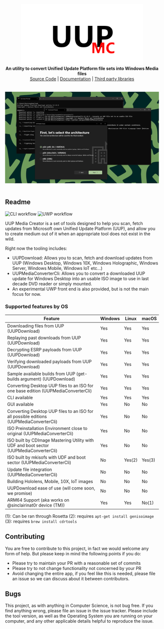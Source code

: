 <p align="center">
  <img src="Assets/logo.png" width="400"><br>
  <b>An utility to convert Unified Update Platform file sets into Windows Media files</b><br>
  <a href="./src">Source Code</a> |
  <a href="./docs">Documentation</a> |
  <a href="./thirdparty">Third party libraries</a>
  <br><br><br>
  <img src="Assets/screenshot.png"><br><br>
</p>

## Readme

![CLI workflow](https://github.com/gus33000/UUPMediaCreator/actions/workflows/ci.yml/badge.svg)
![UWP workflow](https://github.com/gus33000/UUPMediaCreator/actions/workflows/uwp.yml/badge.svg)

UUP Media Creator is a set of tools designed to help you scan, fetch updates from Microsoft own Unified Update Platform (UUP), and allow you to create medium out of it when an appropriate tool does not exist in the wild.

Right now the tooling includes:

- UUPDownload: Allows you to scan, fetch and download updates from UUP (Windows Desktop, Windows 10X, Windows Holographic, Windows Server, Windows Mobile, Windows IoT etc...)
- UUPMediaConverterCli: Allows you to convert a downloaded UUP update for Windows Desktop into an usable ISO image to use in last decade DVD reader or simply mounted.
- An experimental UWP front end is also provided, but is not the main focus for now.

### Supported features by OS

| Feature                                                                                  | Windows | Linux  | macOS  |
|------------------------------------------------------------------------------------------|---------|--------|--------|
| Downloading files from UUP (UUPDownload)                                                 | Yes     | Yes    | Yes    |
| Replaying past downloads from UUP (UUPDownload)                                          | Yes     | Yes    | Yes    |
| Decrypting ESRP payloads from UUP (UUPDownload)                                          | Yes     | Yes    | Yes    |
| Verifying downloaded payloads from UUP (UUPDownload)                                     | Yes     | Yes    | Yes    |
| Sample available builds from UUP (get-builds argument) (UUPDownload)                     | Yes     | Yes    | Yes    |
| Converting Desktop UUP files to an ISO for one base edition (UUPMediaConverterCli)       | Yes     | Yes    | Yes    |
| CLI available                                                                            | Yes     | Yes    | Yes    |
| GUI available                                                                            | Yes     | No     | No     |
| Converting Desktop UUP files to an ISO for all possible editions (UUPMediaConverterCli)  | Yes     | No     | No     |
| ISO Preinstallation Environment close to original (UUPMediaConverterCli)                 | Yes     | No     | No     |
| ISO built by CDImage Mastering Utility with UDF and boot sector (UUPMediaConverterCli)   | Yes     | No     | No     |
| ISO built by mkisofs with UDF and boot sector (UUPMediaConverterCli)                     | No      | Yes(2) | Yes(3) |
| Update file integration (UUPMediaConverterCli)                                           | No      | No     | No     |
| Building Hololens, Mobile, 10X, IoT images                                               | No      | No     | No     |
| UUPDownload ease of use (will come soon, we promise)                                     | No      | No     | No     |
| ARM64 Support (aka works on @sinclairinat0r device (TM))                                 | Yes     | Yes    | No(1)  |

(1): Can be ran through Rosetta
(2): requires ```apt-get install genisoimage```
(3): requires ```brew install cdrtools```

## Contributing

You are free to contribute to this project, in fact we would welcome any form of help. But please keep in mind the following points if you do:

- Please try to maintain your PR with a reasonable set of commits
- Please try to not change functionality not concerned by your PR
- Avoid changing the entire app, if you feel like this is needed, please file an issue so we can discuss about it between contributors.

## Bugs

This project, as with anything in Computer Science, is not bug free. If you find anything wrong, please file an issue in the issue tracker. Please include the tool version, as well as the Operating System you are running on your computer, and any other applicable details helpful to reproduce the issue.
